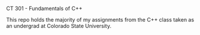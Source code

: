 CT 301 - Fundamentals of C++ 

This repo holds the majority of my assignments from the C++ class taken as an undergrad at Colorado State University.
